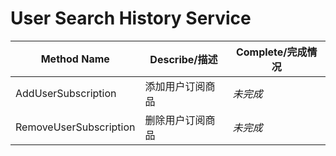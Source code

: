 # User Search History Service
| Method Name            | Describe/描述    | Complete/完成情况 |
| ---------------------- | ---------------- | ----------------- |
| AddUserSubscription    | 添加用户订阅商品 | *未完成*          |
| RemoveUserSubscription | 删除用户订阅商品 | *未完成*          |
